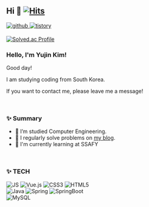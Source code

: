 
## Hi 👋  [![Hits](https://hits.seeyoufarm.com/api/count/incr/badge.svg?url=https%3A%2F%2Fgithub.com%2Fuuuuujin63&count_bg=%23F78BC8&title_bg=%23555555&icon=&icon_color=%23F59E9E&title=hits&edge_flat=false)](https://hits.seeyoufarm.com)
  

<a href="https://github.com/uuuuujin63" target="_blank">
<img src=https://img.shields.io/badge/github-%2324292e.svg?&style=for-the-badge&logo=github&logoColor=white alt=github style="margin-bottom: 5px;" />
</a>
<a href="https://jainn.tistory.com/" target="_blank">
<img src=https://img.shields.io/badge/blog-bloglovin%20.svg?style=for-the-badge&logo=Bloglovin&logoColor=white&color=000000 alt=tistory style="margin-bottom: 5px;"/>
</a>
  

[![Solved.ac Profile](http://mazassumnida.wtf/api/v2/generate_badge?boj=yjkim0122)](https://solved.ac/yjkim0122/)

### Hello, I'm Yujin Kim!

Good day!

I am studying coding from South Korea.

If you want to contact me, please leave me a message!
 
<br/>




### ✨ Summary

- 🔭 I’m studied Computer Engineering. 
- 📝 I regularly solve problems on [my blog](https://jainn.tistory.com).  
- 🌱 I'm currently learning at SSAFY

<br/>  

### ✨ TECH

![JS](https://img.shields.io/badge/JavaScript-F7DF1E?style=flat-square&logo=JavaScript&logoColor=black)
![Vue.js](https://img.shields.io/badge/Vue.js-4FC08D?style=flat-square&logo=Vue.js&logoColor=black)
![CSS3](https://img.shields.io/badge/CSS3-1572B6?style=flat-square&logo=CSS3&logoColor=black)
![HTML5](https://img.shields.io/badge/HTML5-E34F26?style=flat-square&logo=HTML5&logoColor=black)
<br>
![Java](https://img.shields.io/badge/Java-007396?style=flat-square&logo=Java&logoColor=black)
![Spring](https://img.shields.io/badge/Spring-6DB33F?style=flat-square&logo=Spring&logoColor=black)
![SpringBoot](https://img.shields.io/badge/SpringBoot-6DB33F?style=flat-square&logo=SpringBoot&logoColor=black)
<br>
![MySQL](https://img.shields.io/badge/MySQL-4479A1?style=flat-square&logo=MySQL&logoColor=black)
<!--
**uuuuujin63/uuuuujin63** is a ✨ _special_ ✨ repository because its `README.md` (this file) appears on your GitHub profile.

Here are some ideas to get you started:

- 🔭 I’m currently working on ...
- 🌱 I’m currently learning ...
- 👯 I’m looking to collaborate on ...
- 🤔 I’m looking for help with ...
- 💬 Ask me about ...
- 📫 How to reach me: ...
- 😄 Pronouns: ...
- ⚡ Fun fact: ...
-->
